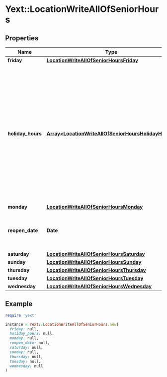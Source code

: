 # Yext::LocationWriteAllOfSeniorHours

## Properties

| Name | Type | Description | Notes |
| ---- | ---- | ----------- | ----- |
| **friday** | [**LocationWriteAllOfSeniorHoursFriday**](LocationWriteAllOfSeniorHoursFriday.md) |  | [optional] |
| **holiday_hours** | [**Array&lt;LocationWriteAllOfSeniorHoursHolidayHours&gt;**](LocationWriteAllOfSeniorHoursHolidayHours.md) |  **NOTE:** The list of Holiday Hours that you send us must be comprehensive. For example, if you send us a list of Holiday Hours that does not include Holiday Hours that you sent in your last update, Yext considers the missing Holiday Hours to be deleted, and we remove them.    Array must be ordered.  | [optional] |
| **monday** | [**LocationWriteAllOfSeniorHoursMonday**](LocationWriteAllOfSeniorHoursMonday.md) |  | [optional] |
| **reopen_date** | **Date** |  Date must be on or after 1970-01-01 Date must be before or on 2038-01-01 | [optional] |
| **saturday** | [**LocationWriteAllOfSeniorHoursSaturday**](LocationWriteAllOfSeniorHoursSaturday.md) |  | [optional] |
| **sunday** | [**LocationWriteAllOfSeniorHoursSunday**](LocationWriteAllOfSeniorHoursSunday.md) |  | [optional] |
| **thursday** | [**LocationWriteAllOfSeniorHoursThursday**](LocationWriteAllOfSeniorHoursThursday.md) |  | [optional] |
| **tuesday** | [**LocationWriteAllOfSeniorHoursTuesday**](LocationWriteAllOfSeniorHoursTuesday.md) |  | [optional] |
| **wednesday** | [**LocationWriteAllOfSeniorHoursWednesday**](LocationWriteAllOfSeniorHoursWednesday.md) |  | [optional] |

## Example

```ruby
require 'yext'

instance = Yext::LocationWriteAllOfSeniorHours.new(
  friday: null,
  holiday_hours: null,
  monday: null,
  reopen_date: null,
  saturday: null,
  sunday: null,
  thursday: null,
  tuesday: null,
  wednesday: null
)
```


